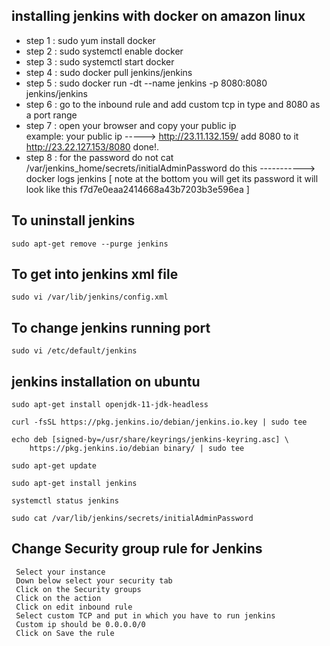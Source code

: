 ## installing jenkins with docker on amazon linux

- step 1 : sudo yum install docker 
- step 2 : sudo systemctl enable docker
- step 3 : sudo systemctl start docker
- step 4 : sudo docker pull jenkins/jenkins
- step 5 : sudo docker run -dt --name jenkins -p 8080:8080 jenkins/jenkins
- step 6 : go to the inbound rule and add custom tcp in type and 8080 as a port range
- step 7 : open your browser and copy your public ip  
           example: your public ip -----> http://23.11.132.159/ add 8080 to it http://23.22.127.153/8080 done!.
- step 8 : for the password do not cat /var/jenkins_home/secrets/initialAdminPassword 
           do this -----------> docker logs jenkins 
           [ note at the bottom you will get its password it will look like this f7d7e0eaa2414668a43b7203b3e596ea ]

## To uninstall jenkins 
```
sudo apt-get remove --purge jenkins
```

## To get into jenkins xml file 
```
sudo vi /var/lib/jenkins/config.xml
```

## To change jenkins running port 
```
sudo vi /etc/default/jenkins
```


## jenkins installation on ubuntu 
```
sudo apt-get install openjdk-11-jdk-headless

curl -fsSL https://pkg.jenkins.io/debian/jenkins.io.key | sudo tee

echo deb [signed-by=/usr/share/keyrings/jenkins-keyring.asc] \
    https://pkg.jenkins.io/debian binary/ | sudo tee 

sudo apt-get update

sudo apt-get install jenkins

systemctl status jenkins

sudo cat /var/lib/jenkins/secrets/initialAdminPassword
```

## Change Security group rule for Jenkins 
```
 Select your instance 
 Down below select your security tab 
 Click on the Security groups 
 Click on the action 
 Click on edit inbound rule
 Select custom TCP and put in which you have to run jenkins
 Custom ip should be 0.0.0.0/0
 Click on Save the rule
```


